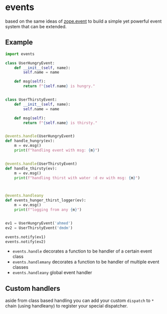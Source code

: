 # events

based on the same ideas of [zope.event](http://zopeevent.readthedocs.io/) to build a simple yet powerful event system that can be extended.

## Example

```python
import events

class UserHungryEvent:
    def __init__(self, name):
        self.name = name

    def msg(self):
        return f"{self.name} is hungry."


class UserThirstyEvent:
    def __init__(self, name):
        self.name = name

    def msg(self):
        return f"{self.name} is thirsty."


@events.handle(UserHungryEvent)
def handle_hungry(ev):
    m = ev.msg()
    print(f"handling event with msg: {m}")


@events.handle(UserThirstyEvent)
def handle_thirsty(ev):
    m = ev.msg()
    print(f"handling thirst with water :d ev with msg: {m}")



@events.handleany
def events_hunger_thirst_logger(ev):
    m = ev.msg()
    print(f"logging from any {m}")


ev1 = UserHungryEvent('ahmed')
ev2 = UserThirstyEvent('dmdm')

events.notify(ev1) 
events.notify(ev2)

```

- `events.handle` decorates a function to be handler of a certain event class
- `events.handlemany` decorates a function to be handler of multiple event classes
- `events.handleany` global event handler



## Custom handlers
aside from class based handling you can add your custom `dispatch` to `*` chain (using handleany) to register your special dispatcher.